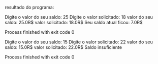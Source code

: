 resultado do programa: 

Digite o valor do seu saldo:
25
Digite o valor solicitado: 
18
valor do seu saldo: 25.0R$
valor solicitado: 18.0R$
Seu saldo atual ficou: 7.0R$

Process finished with exit code 0


Digite o valor do seu saldo: 
15
Digite o valor solicitado: 
22
valor do seu saldo: 15.0R$
valor solicitado: 22.0R$
Saldo insuficiente

Process finished with exit code 0

